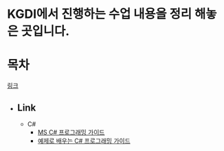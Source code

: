 KGDI에서 진행하는 수업 내용을 정리 해놓은 곳입니다.
========================================
# 목차
[링크](#--)

* ## Link
  * C#
    * [MS C# 프로그래밍 가이드](https://docs.microsoft.com/ko-kr/dotnet/csharp/programming-guide/)
    * [예제로 배우는 C# 프로그래밍 가이드](http://www.csharpstudy.com/Default.aspx)
